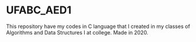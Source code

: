 # UFABC_AED1
This repository have my codes in C language that I created in my classes of Algorithms and Data Structures I at college. Made in 2020.
